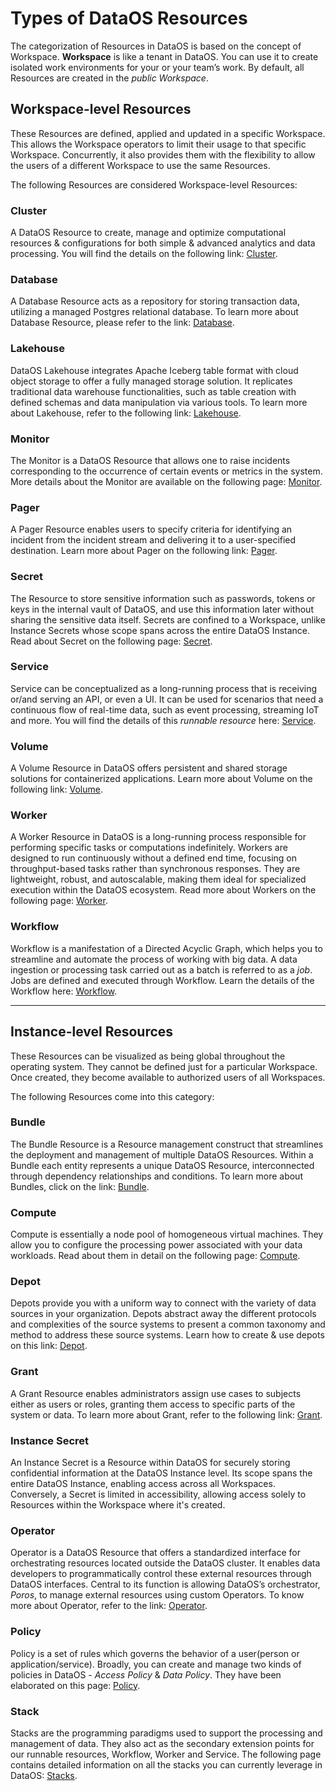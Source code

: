 # Types of DataOS Resources

The categorization of Resources in DataOS is based on the concept of Workspace. **Workspace** is like a tenant in DataOS. You can use it to create isolated work environments for your or your team’s work. By default, all Resources are created in the *public Workspace*.

## Workspace-level Resources

These Resources are defined, applied and updated in a specific Workspace. This allows the Workspace operators to limit their usage to that specific Workspace. Concurrently, it also provides them with the flexibility to allow the users of a different Workspace to use the same Resources.

The following Resources are considered Workspace-level Resources:

### **Cluster**

A DataOS Resource to create, manage and optimize computational resources & configurations for both simple & advanced analytics and data processing. You will find the details on the following link: [Cluster](/resources/cluster/).

### **Database**

A Database Resource acts as a repository for storing transaction data, utilizing a managed Postgres relational database. To learn more about Database Resource, please refer to the link: [Database](/resources/database/).


### **Lakehouse** 

<!-- >🔔 Components labeled as **[𝛼 alpha]** are in their Alpha release phase. This stage is primarily for testing and evaluation; therefore, we advise against using these components for critical production tasks. Availability in all environments is not guaranteed. For further information and confirmation of their accessibility, please consult with your DataOS administrator. -->

DataOS Lakehouse integrates Apache Iceberg table format with cloud object storage to offer a fully managed storage solution. It replicates traditional data warehouse functionalities, such as table creation with defined schemas and data manipulation via various tools. To learn more about Lakehouse, refer to the following link: [Lakehouse](/resources/lakehouse/).

<!-- ### **Lens**

Lens is a logical modelling layer within DataOS desgined for accessing tabular data in data warehouses or lakehouses. To learn more about Lens, refer to the following link: [Lens](/resources/lens/). -->

### **Monitor**

The Monitor is a DataOS Resource that allows one to raise incidents corresponding to the occurrence of certain events or metrics in the system. More details about the Monitor are available on the following page: [Monitor](/resources/monitor/).

### **Pager**

A Pager Resource enables users to specify criteria for identifying an incident from the incident stream and delivering it to a user-specified destination. Learn more about Pager on the following link: [Pager](/resources/pager/).


### **Secret**

The Resource to store sensitive information such as passwords, tokens or keys in the internal vault of DataOS, and use this information later without sharing the sensitive data itself. Secrets are confined to a Workspace, unlike Instance Secrets whose scope spans across the entire DataOS Instance. Read about Secret on the following page: [Secret](/resources/secret/).

### **Service**

Service can be conceptualized as a long-running process that is receiving or/and serving an API, or even a UI. It can be used for scenarios that need a continuous flow of real-time data, such as event processing, streaming IoT and more. You will find the details of this *runnable resource* here: [Service](/resources/service/).

### **Volume**

A Volume Resource in DataOS offers persistent and shared storage solutions for containerized applications. Learn more about Volume on the following link: [Volume](/resources/volume/).

### **Worker**

A Worker Resource in DataOS is a long-running process responsible for performing specific tasks or computations indefinitely. Workers are designed to run continuously without a defined end time, focusing on throughput-based tasks rather than synchronous responses. They are lightweight, robust, and autoscalable, making them ideal for specialized execution within the DataOS ecosystem. Read more about Workers on the following page: [Worker](/resources/worker/).

### **Workflow**

Workflow is a manifestation of a Directed Acyclic Graph, which helps you to streamline and automate the process of working with big data. A data ingestion or processing task carried out as a batch is referred to as a *job*. Jobs are defined and executed through Workflow. Learn the details of the Workflow here: [Workflow](/resources/workflow/).



---

## Instance-level Resources

These Resources can be visualized as being global throughout the operating system. They cannot be defined just for a particular Workspace. Once created, they become available to authorized users of all Workspaces.

The following Resources come into this category:

### **Bundle** 

<!-- >🔔 Components labeled as **[𝛼 alpha]** are in their Alpha release phase. This stage is primarily for testing and evaluation; therefore, we advise against using these components for critical production tasks. Availability in all environments is not guaranteed. For further information and confirmation of their accessibility, please consult with your DataOS administrator. -->

The Bundle Resource is a Resource management construct that streamlines the deployment and management of multiple DataOS Resources. Within a Bundle each entity represents a unique DataOS Resource, interconnected through dependency relationships and conditions. To learn more about Bundles, click on the link: [Bundle](/resources/bundle/).

### **Compute**

Compute is essentially a node pool of homogeneous virtual machines. They allow you to configure the processing power associated with your data workloads. Read about them in detail on the following page: [Compute](/resources/compute/).


### **Depot**

Depots provide you with a uniform way to connect with the variety of data sources in your organization. Depots abstract away the different protocols and complexities of the source systems to present a common taxonomy and method to address these source systems. Learn how to create & use depots on this link: [Depot](/resources/depot/).

### **Grant**

A Grant Resource enables administrators assign use cases to subjects either as users or roles, granting them access to specific parts of the system or data. To learn more about Grant, refer to the following link: [Grant](/resources/grant/).

### **Instance Secret**

An Instance Secret is a Resource within DataOS for securely storing confidential information at the DataOS Instance level. Its scope spans the entire DataOS Instance, enabling access across all Workspaces. Conversely, a Secret is limited in accessibility, allowing access solely to Resources within the Workspace where it's created. 

### **Operator**

<!-- >🔔 Components labeled as **[𝛼 alpha]** are in their Alpha release phase. This stage is primarily for testing and evaluation; therefore, we advise against using these components for critical production tasks. Availability in all environments is not guaranteed. For further information and confirmation of their accessibility, please consult with your DataOS administrator. -->

Operator is a DataOS Resource that offers a standardized interface for orchestrating resources located outside the DataOS cluster. It enables data developers to programmatically control these external resources through DataOS interfaces. Central to its function is allowing DataOS’s orchestrator, *Poros*, to manage external resources using custom Operators. To know more about Operator, refer to the link: [Operator](/resources/operator/).

### **Policy**

Policy is a set of rules which governs the behavior of a user(person or application/service). Broadly, you can create and manage two kinds of policies in DataOS - *Access Policy* & *Data Policy*. They have been elaborated on this page: [Policy](/resources/policy/).

### **Stack**

<!-- >🔔 Components labeled as **[𝛼 alpha]** are in their Alpha release phase. This stage is primarily for testing and evaluation; therefore, we advise against using these components for critical production tasks. Availability in all environments is not guaranteed. For further information and confirmation of their accessibility, please consult with your DataOS administrator. -->

Stacks are the programming paradigms used to support the processing and management of data. They also act as the secondary extension points for our runnable resources, Workflow, Worker and Service. The following page contains detailed information on all the stacks you can currently leverage in DataOS: [Stacks](/resources/stacks/).
